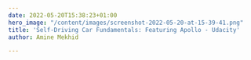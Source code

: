 ```yaml
---
date: 2022-05-20T15:38:23+01:00
hero_image: "/content/images/screenshot-2022-05-20-at-15-39-41.png"
title: 'Self-Driving Car Fundamentals: Featuring Apollo - Udacity'
author: Amine Mekhid

---
```

